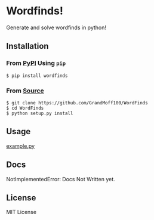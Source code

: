 # Wordfinds!
Generate and solve wordfinds in python!

## Installation
### From [PyPI](https://pypi.org/project/wordfinds) Using `pip`
```
$ pip install wordfinds
```
### From [Source](https://github.com/GrandMoff100/WordFinds)
```
$ git clone https://github.com/GrandMoff100/WordFinds
$ cd WordFinds
$ python setup.py install
```

## Usage
[example.py](/)

## Docs
NotImplementedError: Docs Not Written yet.

## License
MIT License